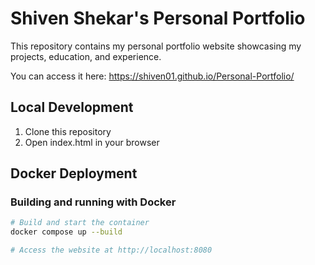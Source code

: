 # Shiven Shekar's Personal Portfolio

This repository contains my personal portfolio website showcasing my projects, education, and experience.

You can access it here:
https://shiven01.github.io/Personal-Portfolio/ 

## Local Development

1. Clone this repository
2. Open index.html in your browser

## Docker Deployment

### Building and running with Docker

```bash
# Build and start the container
docker compose up --build

# Access the website at http://localhost:8080
